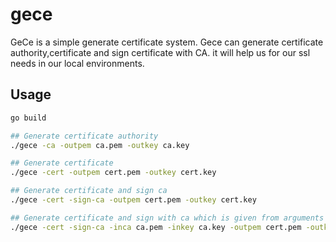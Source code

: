 # gece

GeCe is a simple generate certificate system. Gece can generate certificate authority,certificate and sign certificate with CA.
it will help us for our ssl needs in our local environments.

## Usage
```bash
go build

## Generate certificate authority
./gece -ca -outpem ca.pem -outkey ca.key

## Generate certificate
./gece -cert -outpem cert.pem -outkey cert.key

## Generate certificate and sign ca
./gece -cert -sign-ca -outpem cert.pem -outkey cert.key

## Generate certificate and sign with ca which is given from arguments
./gece -cert -sign-ca -inca ca.pem -inkey ca.key -outpem cert.pem -outkey cert.key
```